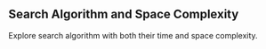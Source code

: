 ## Search Algorithm and Space Complexity

Explore search algorithm with both their time and space complexity.
